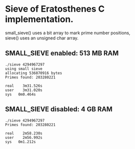 Sieve of Eratosthenes C implementation.
=======================================

small_sieve() uses a bit array to mark prime number positions,  
sieve() uses an unsigned char array.


SMALL_SIEVE enabled: 513 MB RAM  
-------------------------------
```
./sieve 4294967297  
using small sieve  
allocating 536870916 bytes  
Primes found: 203280221  

real	3m31.526s
user	3m31.020s
sys   0m0.464s
```

SMALL_SIEVE disabled: 4 GB RAM
------------------------------
```
./sieve 4294967297  
Primes found: 203280221  

real	2m58.230s
user	2m56.992s
sys   0m1.212s
```
